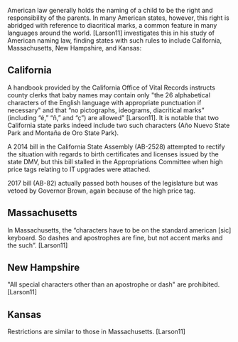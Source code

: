 American law generally holds the naming of a child to be the right and
responsibility of the parents. In many American states, however, this right is
abridged with reference to diacritical marks, a common feature in many languages
around the world. [Larson11] investigates this in his study of American naming
law, finding states with such rules to include California, Massachusetts, New
Hampshire, and Kansas:

## California

A handbook provided by the California Office of Vital Records instructs county
clerks that baby names may contain only "the 26 alphabetical characters of the
English language with appropriate punctuation if necessary" and that “no
pictographs, ideograms, diacritical marks” (including “é,” “ñ,” and “ç”) are
allowed" [Larson11]. It is notable that two California state parks indeed
include two such characters (Año Nuevo State Park and Montaña de Oro State
Park).

A 2014 bill in the California State Assembly (AB-2528) attempted to rectify the
situation with regards to birth certificates and licenses issued by the state
DMV, but this bill stalled in the Appropriations Committee when high price tags
relating to IT upgrades were attached.

2017 bill (AB-82) actually passed both houses of the legislature but was vetoed
by Governor Brown, again because of the high price tag.

## Massachusetts

In Massachusetts, the “characters have to be on the standard american [sic]
keyboard. So dashes and apostrophes are fine, but not accent marks and the
such”. [Larson11]

## New Hampshire

"All special characters other than an apostrophe or dash" are prohibited.
[Larson11]

## Kansas

Restrictions are similar to those in Massachusetts. [Larson11]
